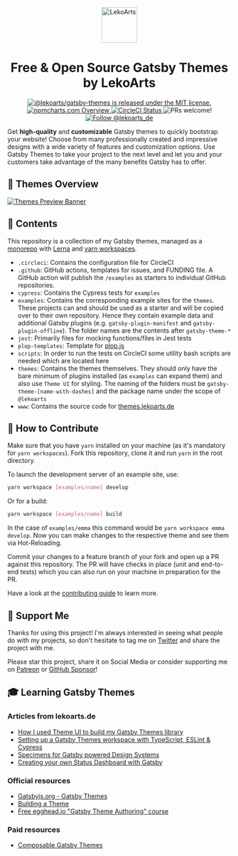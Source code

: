 <p align="center">
  <a href="https://www.lekoarts.de/en">
    <img alt="LekoArts" src="https://img.lekoarts.de/gatsby/lekoarts-monogram.svg" width="80" />
  </a>
</p>
<h1 align="center">
  Free & Open Source Gatsby Themes by LekoArts
</h1>

<p align="center">
  <a href="https://github.com/LekoArts/gatsby-themes/blob/master/LICENSE">
    <img src="https://img.shields.io/badge/license-MIT-blue.svg" alt="@lekoarts/gatsby-themes is released under the MIT license." />
  </a>
  <a href="https://npmcharts.com/compare/@lekoarts/gatsby-theme-minimal-blog,@lekoarts/gatsby-theme-cara,@lekoarts/gatsby-theme-emma,@lekoarts/gatsby-theme-emilia,@lekoarts/gatsby-theme-styleguide,@lekoarts/gatsby-theme-status-dashboard,@lekoarts/gatsby-theme-specimens,@lekoarts/gatsby-theme-graphql-playground?interval=30&minimal=true">
    <img src="https://img.shields.io/badge/-npmcharts-red" alt="npmcharts.com Overview" />
  </a>
  <a href="https://circleci.com/gh/LekoArts/gatsby-themes">
    <img src="https://circleci.com/gh/LekoArts/gatsby-themes.svg?style=svg" alt="CircleCI Status" />
  </a>
  <img src="https://img.shields.io/badge/PRs-welcome-brightgreen.svg" alt="PRs welcome!" />
  <a href="https://twitter.com/intent/follow?screen_name=lekoarts_de">
    <img src="https://img.shields.io/twitter/follow/lekoarts_de.svg?label=Follow%20@lekoarts_de" alt="Follow @lekoarts_de" />
  </a>
</p>

Get **high-quality** and **customizable** Gatsby themes to quickly bootstrap your website! Choose from many professionally created and impressive designs with a wide variety of features and customization options. Use Gatsby Themes to take your project to the next level and let you and your customers take advantage of the many benefits Gatsby has to offer.

## 🎨 Themes Overview

[![Themes Preview Banner](https://img.lekoarts.de/gatsby/thin_banner.jpg)](https://themes.lekoarts.de)

## 💼 Contents

This repository is a collection of my Gatsby themes, managed as a [monorepo](https://trunkbaseddevelopment.com/monorepos/) with [Lerna](https://github.com/lerna/lerna) and [yarn workspaces](https://yarnpkg.com/lang/en/docs/workspaces/).

- `.circleci`: Contains the configuration file for CircleCI
- `.github`: GitHub actions, templates for issues, and FUNDING file. A GitHub action will publish the `/examples` as starters to individual GitHub repositories.
- `cypress`: Contains the Cypress tests for `examples`
- `examples`: Contains the corresponding example sites for the `themes`. These projects can and should be used as a starter and will be copied over to their own repository. Hence they contain example data and additional Gatsby plugins (e.g. `gatsby-plugin-manifest` and `gatsby-plugin-offline`). The folder names are the contents after `gatsby-theme-*`
- `jest`: Primarily files for mocking functions/files in Jest tests
- `plop-templates`: Template for [plop.js](https://plopjs.com/)
- `scripts`: In order to run the tests on CircleCI some utility bash scripts are needed which are located here
- `themes`: Contains the themes themselves. They should only have the bare minimum of plugins installed (as `examples` can expand them) and also use `Theme UI` for styling. The naming of the folders must be `gatsby-theme-[name-with-dashes]` and the package name under the scope of `@lekoarts`
- `www`: Contains the source code for [themes.lekoarts.de](http://themes.lekoarts.de)

## 🤝 How to Contribute

Make sure that you have `yarn` installed on your machine (as it's mandatory for `yarn workspaces`). Fork this repository, clone it and run `yarn` in the root directory.

To launch the development server of an example site, use:

```sh
yarn workspace [examples/name] develop
```

Or for a build:

```sh
yarn workspace [examples/name] build
```

In the case of `examples/emma` this command would be `yarn workspace emma develop`. Now you can make changes to the respective theme and see them via Hot-Reloading.

Commit your changes to a feature branch of your fork and open up a PR against this repository. The PR will have checks in place (unit and end-to-end tests) which you can also run on your machine in preparation for the PR.

Have a look at the [contributing guide](CONTRIBUTING.md) to learn more.

## 🤩 Support Me

Thanks for using this project! I'm always interested in seeing what people do with my projects, so don't hesitate to tag me on [Twitter](https://twitter.com/lekoarts_de) and share the project with me.

Please star this project, share it on Social Media or consider supporting me on [Patreon](https://www.patreon.com/lekoarts) or [GitHub Sponsor](https://github.com/sponsors/LekoArts)!

## 🎓 Learning Gatsby Themes

### Articles from lekoarts.de

- [How I used Theme UI to build my Gatsby Themes library](https://www.lekoarts.de/en/blog/how-i-used-theme-ui-to-build-my-gatsby-themes-library)
- [Setting up a Gatsby Themes workspace with TypeScript, ESLint & Cypress](https://www.lekoarts.de/en/blog/setting-up-a-gatsby-themes-workspace-with-typescript-eslint-and-cypress)
- [Specimens for Gatsby powered Design Systems](https://www.lekoarts.de/en/blog/specimens-for-gatsby-powered-design-systems)
- [Creating your own Status Dashboard with Gatsby](https://www.lekoarts.de/en/blog/creating-your-own-status-dashboard-with-gatsby)

### Official resources

- [Gatsbyjs.org - Gatsby Themes](https://www.gatsbyjs.org/docs/themes/)
- [Building a Theme](https://www.gatsbyjs.org/tutorial/building-a-theme)
- [Free egghead.io "Gatsby Theme Authoring" course](https://egghead.io/courses/gatsby-theme-authoring)

### Paid resources

- [Composable Gatsby Themes](https://egghead.io/courses/composable-gatsby-themes)
